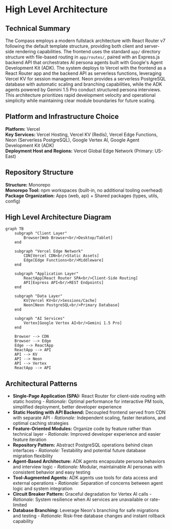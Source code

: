 # High Level Architecture

## Technical Summary

The Compass employs a modern fullstack architecture with React Router v7 following the default template structure, providing both client and server-side rendering capabilities. The frontend uses the standard `app/` directory structure with file-based routing in `app/routes/`, paired with an Express.js backend API that orchestrates AI persona agents built with Google's Agent Development Kit (ADK). The system deploys to Vercel with the frontend as a React Router app and the backend API as serverless functions, leveraging Vercel KV for session management. Neon provides a serverless PostgreSQL database with automatic scaling and branching capabilities, while the ADK agents powered by Gemini 1.5 Pro conduct structured persona interviews. This architecture prioritizes rapid development velocity and operational simplicity while maintaining clear module boundaries for future scaling.

## Platform and Infrastructure Choice

**Platform:** Vercel  
**Key Services:** Vercel Hosting, Vercel KV (Redis), Vercel Edge Functions, Neon (Serverless PostgreSQL), Google Vertex AI, Google Agent Development Kit (ADK)  
**Deployment Host and Regions:** Vercel Global Edge Network (Primary: US-East)

## Repository Structure

**Structure:** Monorepo  
**Monorepo Tool:** npm workspaces (built-in, no additional tooling overhead)  
**Package Organization:** Apps (web, api) + Shared packages (types, utils, config)

## High Level Architecture Diagram

```mermaid
graph TB
    subgraph "Client Layer"
        Browser[Web Browser<br/>Desktop/Tablet]
    end
    
    subgraph "Vercel Edge Network"
        CDN[Vercel CDN<br/>Static Assets]
        Edge[Edge Functions<br/>Middleware]
    end
    
    subgraph "Application Layer"
        ReactApp[React Router SPA<br/>Client-Side Routing]
        API[Express API<br/>REST Endpoints]
    end
    
    subgraph "Data Layer"
        KV[Vercel KV<br/>Sessions/Cache]
        Neon[Neon PostgreSQL<br/>Primary Database]
    end
    
    subgraph "AI Services"
        Vertex[Google Vertex AI<br/>Gemini 1.5 Pro]
    end
    
    Browser --> CDN
    Browser --> Edge
    Edge --> ReactApp
    ReactApp --> API
    API --> KV
    API --> Neon
    API --> Vertex
    ReactApp --> API
```

## Architectural Patterns

- **Single-Page Application (SPA):** React Router for client-side routing with static hosting - _Rationale:_ Optimal performance for interactive PM tools, simplified deployment, better developer experience
- **Static Hosting with API Backend:** Decoupled frontend served from CDN with separate API - _Rationale:_ Independent scaling, faster iterations, and optimal caching strategies
- **Feature-Oriented Modules:** Organize code by feature rather than technical layer - _Rationale:_ Improved developer experience and easier feature iteration
- **Repository Pattern:** Abstract PostgreSQL operations behind clean interfaces - _Rationale:_ Testability and potential future database migration flexibility
- **Agent-Based Architecture:** ADK agents encapsulate persona behaviors and interview logic - _Rationale:_ Modular, maintainable AI personas with consistent behavior and easy testing
- **Tool-Augmented Agents:** ADK agents use tools for data access and external operations - _Rationale:_ Separation of concerns between agent logic and system integration
- **Circuit Breaker Pattern:** Graceful degradation for Vertex AI calls - _Rationale:_ System resilience when AI services are unavailable or rate-limited
- **Database Branching:** Leverage Neon's branching for safe migrations and testing - _Rationale:_ Risk-free database changes and instant rollback capability
